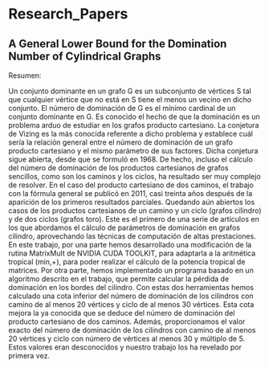# Research_Papers

## A General Lower Bound for the Domination Number of Cylindrical Graphs

Resumen:

Un conjunto dominante en un grafo G es un subconjunto de vértices S tal que cualquier vértice que no está en S tiene el menos un vecino en dicho conjunto. El número de dominación de G es el mínimo cardinal de un conjunto dominante en G. Es conocido el hecho de que la dominación es un problema arduo de estudiar en los grafos producto cartesiano. La conjetura de Vizing es la más conocida referente a dicho problema y establece cuál sería la relación general entre el número de dominación de un grafo producto cartesiano y el mismo parámetro de sus factores. Dicha conjetura sigue abierta, desde que se formuló en 1968. De hecho, incluso el cálculo del número de dominación de los productos cartesianos de grafos sencillos, como son los caminos y los ciclos, ha resultado ser muy complejo de resolver. En el caso del producto cartesiano de dos caminos, el trabajo con la fórmula general se publicó en 2011, casi treinta años después de la aparición de los primeros resultados parciales. Quedando aún abiertos los casos de los productos cartesianos de un camino y un ciclo (grafos cilindro) y de dos ciclos (grafos toro). Este es el primero de una serie de artículos en los que abordamos el cálculo de parámetros de dominación en grafos cilindro, aprovechando las técnicas de computación de altas prestaciones.  En este trabajo, por una parte hemos desarrollado una modificación de la rutina MatrixMult de NVIDIA CUDA TOOLKIT, para adaptarla a la aritmética tropical (min,+), para poder realizar el cálculo de la potencia tropical de matrices. Por otra parte, hemos implementado un programa basado en un algoritmo descrito en el trabajo, que permite calcular la pérdida de dominación en los bordes del cilindro. Con estas dos herramientas hemos calculado una cota inferior del número de dominación de los cilindros con camino de al menos 20 vértices y ciclo de al menos 30 vértices. Esta cota mejora la ya conocida que se deduce del número de dominación del producto cartesiano de dos caminos. Además, proporcionamos el valor exacto del número de dominación de los cilindros con camino de al menos 20 vértices y ciclo con número de vértices al menos 30 y múltiplo de 5. Estos valores eran desconocidos y nuestro trabajo los ha revelado por primera vez. 
